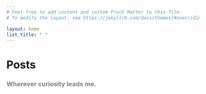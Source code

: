 ```yaml
---
# Feel free to add content and custom Front Matter to this file.
# To modify the layout, see https://jekyllrb.com/docs/themes/#overriding-theme-defaults

layout: home
list_title: " "
---
```


<h1>Posts</h1>
<h3 style="color:grey"><b>Wherever curiosity leads me.</b></h3>
